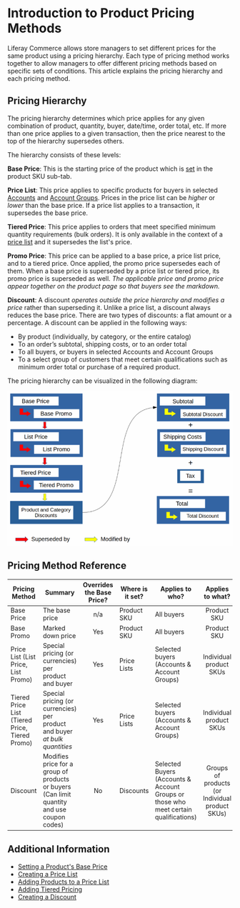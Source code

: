 # Introduction to Product Pricing Methods

Liferay Commerce allows store managers to set different prices for the same product using a pricing hierarchy. Each type of pricing method works together to allow managers to offer different pricing methods based on specific sets of conditions. This article explains the pricing hierarchy and each pricing method.

## Pricing Hierarchy

The pricing hierarchy determines which price applies for any given combination of product, quantity, buyer, date/time, order total, etc. If more than one price applies to a given transaction, then the price nearest to the top of the hierarchy supersedes others.

The hierarchy consists of these levels:

**Base Price**: This is the starting price of the product which is [set](./setting-a-products-base-price.md) in the product SKU sub-tab.

**Price List**: This price applies to specific products for buyers in selected [Accounts](../../account-management/creating-a-new-account.md) and [Account Groups](../../account-management/creating-a-new-account-group.md). Prices in the price list can be _higher_ or _lower_ than the base price. If a price list applies to a transaction, it supersedes the base price.

**Tiered Price**: This price applies to orders that meet specified minimum quantity requirements (bulk orders). It is only available in the context of a [price list](./creating-a-price-list.md) and it supersedes the list's price.

**Promo Price**: This price can be applied to a base price, a price list price, and to a tiered price. Once applied, the promo price supersedes each of them. When a base price is superseded by a price list or tiered price, its promo price is superseded as well. _The applicable price and promo price appear together on the product page so that buyers see the markdown._

**Discount**: A discount _operates outside the price hierarchy and modifies a price_ rather than superseding it. Unlike a price list, a discount always reduces the base price. There are two types of discounts: a flat amount or a percentage. A discount can be applied in the following ways:

-   By product (individually, by category, or the entire catalog)
-   To an order’s subtotal, shipping costs, or to an order total
-   To all buyers, or buyers in selected Accounts and Account Groups
-   To a select group of customers that meet certain qualifications such as minimum order total or purchase of a required product.

The pricing hierarchy can be visualized in the following diagram:

![Pricing hierarchy](./introduction-to-product-pricing-methods/images/01.png)

## Pricing Method Reference

| Pricing Method                                 | Summary                                                                                    | Overrides the Base Price? | Where is it set? | Applies to who?                                                                      |                Applies to what?                 |
| ---------------------------------------------- | ------------------------------------------------------------------------------------------ | :-----------------------: | ---------------- | ------------------------------------------------------------------------------------ | :---------------------------------------------: |
| Base Price                                     | The base price                                                                             |            n/a            | Product SKU      | All buyers                                                                           |                   Product SKU                   |
| Base Promo                                     | Marked down price                                                                          |            Yes            | Product SKU      | All buyers                                                                           |                   Product SKU                   |
| Price List (List Price, List Promo)            | Special pricing (or currencies) per product and buyer                                      |            Yes            | Price Lists      | Selected buyers (Accounts & Account Groups)                                          |             Individual product SKUs             |
| Tiered Price List (Tiered Price, Tiered Promo) | Special pricing (or currencies) per product and buyer _at bulk quantities_                 |            Yes            | Price Lists      | Selected buyers (Accounts & Account Groups)                                          |             Individual product SKUs             |
| Discount                                       | Modifies price for a group of products or buyers (Can limit quantity and use coupon codes) |            No             | Discounts        | Selected Buyers (Accounts & Account Groups or those who meet certain qualifications) | Groups of products (or Individual product SKUs) |

## Additional Information

-   [Setting a Product's Base Price](./setting-a-products-base-price.md)
-   [Creating a Price List](./creating-a-price-list.md)
-   [Adding Products to a Price List](./adding-products-to-a-price-list.md)
-   [Adding Tiered Pricing](./adding-products-to-a-price-list.md)
-   [Creating a Discount](../../promoting-products/creating-a-discount.md)
